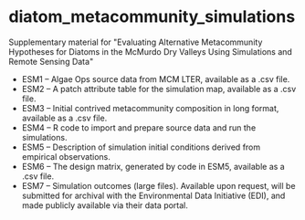 # diatom_metacommunity_simulations
Supplementary material for "Evaluating Alternative Metacommunity Hypotheses for Diatoms in the McMurdo Dry Valleys Using Simulations and Remote Sensing Data"
 - ESM1 – Algae Ops source data from MCM LTER, available as a .csv file.  
 - ESM2 – A patch attribute table for the simulation map, available as a .csv file.
 - ESM3 – Initial contrived metacommunity composition in long format, available as a .csv file.
 - ESM4 – R code to import and prepare source data and run the simulations. 
 - ESM5 – Description of simulation initial conditions derived from empirical observations.
 - ESM6 – The design matrix, generated by code in ESM5, available as a .csv file.
 - ESM7 – Simulation outcomes (large files). Available upon request, will be submitted for archival with the Environmental Data Initiative (EDI), and made publicly available via their data portal.
